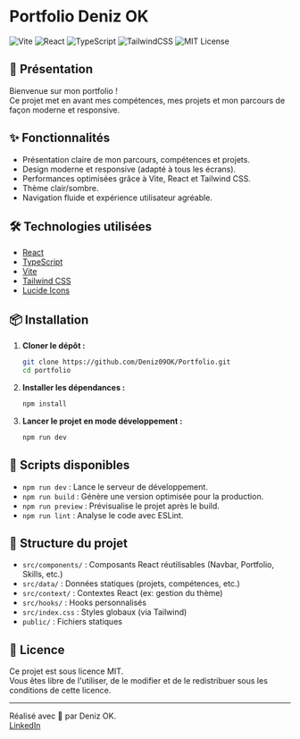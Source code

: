 # Portfolio Deniz OK

![Vite](https://img.shields.io/badge/Vite-5.4.2-blue?logo=vite)
![React](https://img.shields.io/badge/React-18.3.1-61dafb?logo=react)
![TypeScript](https://img.shields.io/badge/TypeScript-5.5.3-3178c6?logo=typescript)
![TailwindCSS](https://img.shields.io/badge/TailwindCSS-3.4.1-38bdf8?logo=tailwindcss)
![MIT License](https://img.shields.io/badge/License-MIT-green.svg)

## 🚀 Présentation

Bienvenue sur mon portfolio !  
Ce projet met en avant mes compétences, mes projets et mon parcours de façon moderne et responsive.

## ✨ Fonctionnalités

- Présentation claire de mon parcours, compétences et projets.
- Design moderne et responsive (adapté à tous les écrans).
- Performances optimisées grâce à Vite, React et Tailwind CSS.
- Thème clair/sombre.
- Navigation fluide et expérience utilisateur agréable.

## 🛠️ Technologies utilisées

- [React](https://react.dev/)
- [TypeScript](https://www.typescriptlang.org/)
- [Vite](https://vitejs.dev/)
- [Tailwind CSS](https://tailwindcss.com/)
- [Lucide Icons](https://lucide.dev/)

## 📦 Installation

1. **Cloner le dépôt :**
   ```bash
   git clone https://github.com/Deniz09OK/Portfolio.git
   cd portfolio
   ```

2. **Installer les dépendances :**
   ```bash
   npm install
   ```

3. **Lancer le projet en mode développement :**
   ```bash
   npm run dev
   ```

## 📜 Scripts disponibles

- `npm run dev` : Lance le serveur de développement.
- `npm run build` : Génère une version optimisée pour la production.
- `npm run preview` : Prévisualise le projet après le build.
- `npm run lint` : Analyse le code avec ESLint.

## 📁 Structure du projet

- `src/components/` : Composants React réutilisables (Navbar, Portfolio, Skills, etc.)
- `src/data/` : Données statiques (projets, compétences, etc.)
- `src/context/` : Contextes React (ex: gestion du thème)
- `src/hooks/` : Hooks personnalisés
- `src/index.css` : Styles globaux (via Tailwind)
- `public/` : Fichiers statiques

## 📢 Licence

Ce projet est sous licence MIT.  
Vous êtes libre de l'utiliser, de le modifier et de le redistribuer sous les conditions de cette licence.

---

Réalisé avec 💖 par Deniz OK.  
[LinkedIn](https://www.linkedin.com/in/deniz-ok/) 
